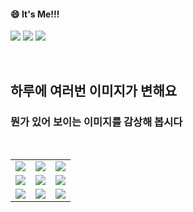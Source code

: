 <!--
#### 📫 How to reach me?
<a href="mailto:thquddnr123@gmail.com">
    <img 
        src="https://img.shields.io/badge/Gmail-d14836?style=flat-square&logo=Gmail&logoColor=white&link=mailto:thquddnr123@gmail.com"
        style="height : auto; margin-left : 60px; margin-right : 60px;"/>
</a>
-->
#### 😄 It's Me!!!

<a href="https://cybecho.notion.site/SBU-s-Archives-854ccd3338c2456a867956f26143998a" target="_blank"><img src="https://img.shields.io/badge/Portfolio-303030?style=for-the-badge&logo=Notion&logoColor=white"/></a>
<a href="https://www.instagram.com/junk_warrior_vintage/" target="_blank"><img src="https://img.shields.io/badge/@junk_warrir_vintage-E4405F?style=for-the-badge&logo=Instagram&logoColor=white"/></a>
<a href="https://www.behance.net/thquddnr125654" target="_blank"><img src="https://img.shields.io/badge/Behance-1769FF?style=for-the-badge&logo=Behance&logoColor=white"/></a>

</br>

## 하루에 여러번 이미지가 변해요
### 뭔가 있어 보이는 이미지를 감상해 봅시다

<!--
마크업 바로보기 사이트
https://dillinger.io/ 
-->
  <br/> <table>
<tr>
<td><a href='https://img.theqoo.net/img/rjIus.jpg'><img src='https://www.random-art.org/img/large/435751.jpg'></a></td>
<td><a href='https://www.cameronsworld.net'><img src='https://www.random-art.org/img/large/435773.jpg'></a></td>
<td><a href='https://pointerpointer.com/'><img src='https://www.random-art.org/img/large/435803.jpg'></a></td>
</tr>
<tr>
<td><a href='https://kimjongillookingatthings.tumblr.com/'><img src='https://www.random-art.org/img/large/435863.jpg'></a></td>
<td><a href='https://binarypiano.com/'><img src='https://www.random-art.org/img/large/435811.jpg'></a></td>
<td><a href='https://www.omfgdogs.com/#'><img src='https://www.random-art.org/img/large/435790.jpg'></a></td>
</tr>
<tr>
<td><a href='http://www.omglasergunspewpewpew.com/'><img src='https://www.random-art.org/img/large/435818.jpg'></a></td>
<td><a href='https://longdogechallenge.com/'><img src='https://www.random-art.org/img/large/435802.jpg'></a></td>
<td><a href='https://name.ho9.me/'><img src='https://www.random-art.org/img/large/435774.jpg'></a></td>
</tr>
</table>
